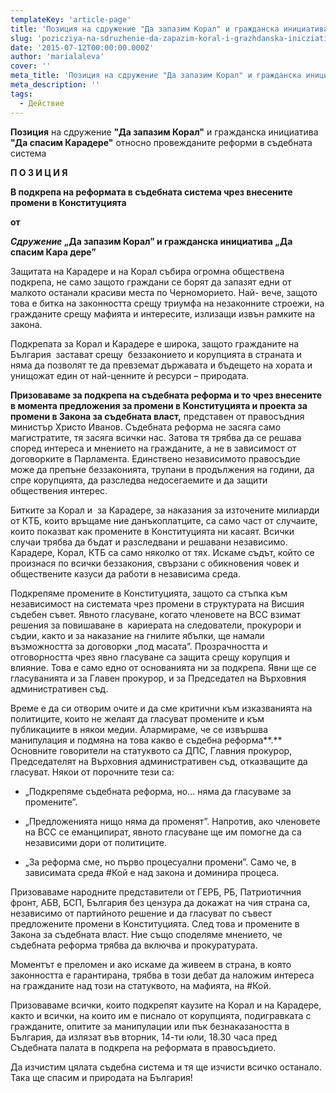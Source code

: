 ```yaml
---
templateKey: 'article-page'
title: 'Позиция на сдружение "Да запазим Корал" и гражданска инициатива "Да спасим Карадере" относно провежданите реформи в съдебната система'
slug: 'pozicziya-na-sdruzhenie-da-zapazim-koral-i-grazhdanska-inicziativa-da-spasim-karadere-otnosno-provezhdanite-reformi-v-sdebnata-sistema'
date: '2015-07-12T00:00:00.000Z'
author: 'marialaleva'
cover: ''
meta_title: 'Позиция на сдружение "Да запазим Корал" и гражданска инициатива "Да спасим Карадере" относно провежданите реформи в съдебната система'
meta_description: ''
tags:
  - Действие
---
```


**Позиция** на сдружение **"Да запазим Корал"** и гражданска инициатива **"Да спасим Карадере"** относно провежданите реформи в съдебната система

**П О З И Ц И Я**

**В подкрепа на реформата в съдебната система чрез внесените промени в Конституцията**

**от**

**_Сдружение_ „Да запазим Корал” и гражданска инициатива „Да спасим Кара дере”**

Защитата на Карадере и на Корал събира огромна обществена подкрепа, не само защото граждани се борят да запазят едни от малкото останали красиви места по Черноморието. Най- вече, защото това е битка на законността срещу триумфа на незаконните строежи, на гражданите срещу мафията и интересите, излизащи извън рамките на закона.

Подкрепата за Корал и Карадере е широка, защото гражданите на България  застават срещу  беззаконието и корупцията в страната и няма да позволят те да превземат държавата и бъдещето на хората и унищожат един от най-ценните ѝ ресурси – природата.

**Призоваваме за подкрепа на съдебната реформа и то чрез внесените в момента предложения за промени в Конституцията и проекта за промени в Закона за съдебната власт,** представен от правосъдния министър Христо Иванов. Съдебната реформа не засяга само магистратите, тя засяга всички нас. Затова тя трябва да се решава според интереса и мнението на гражданите, а не в зависимост от договорките в Парламента. Единствено независимото правосъдие може да препъне беззаконията, трупани в продължения на години, да спре корупцията, да разследва недосегаемите и да защити обществения интерес.

Битките за Корал и  за Карадере, за наказания за източените милиарди от КТБ, които връщаме ние данъкоплатците, са само част от случаите, които показват как промените в Конституцията ни касаят. Всички случаи трябва да бъдат и разследвани и решавани независимо. Карадере, Корал, КТБ са само няколко от тях. Искаме съдът, който се произнася по всички беззакония, свързани с обикновения човек и обществените казуси да работи в независима среда.

Подкрепяме промените в Конституцията, защото са стъпка към независимост на системата чрез промени в структурата на Висшия съдебен съвет. Явното гласуване, когато членовете на ВСС взимат решения за повишаване в  кариерата на следователи, прокурори и съдии, както и за наказание на гнилите ябълки, ще намали възможността за договорки „под масата”. Прозрачността и отговорността чрез явно гласуване са защита срещу корупция и влияние. Това е само едно от основанията ни за подкрепа. Явни ще се гласуванията и за Главен прокурор, и за Председател на Върховния административен съд.

Време е да си отворим очите и да сме критични към изказванията на политиците, които не желаят да гласуват промените и към публикациите в някои медии. Алармираме, че се извършва манипулация и подмяна на това какво е съдебна реформа**.** Основните говорители на статуквото са ДПС, Главния прокурор, Председателят на Върховния административен съд, отказващите да гласуват. Някои от порочните тези са:

- „Подкрепяме съдебната реформа, но... няма да гласуваме за промените”.

- „Предложенията нищо няма да променят”. Напротив, ако членовете на ВСС се еманципират, явното гласуване ще им помогне да са независими дори от политиците.

- „За реформа сме, но първо процесуални промени”. Само че, в зависимата среда #Кой е над закона и доминира процеса.

Призоваваме народните представители от ГЕРБ, РБ, Патриотичния фронт, АБВ, БСП, България без цензура да докажат на чия страна са, независимо от партийното решение и да гласуват по съвест предложените промени в Конституцията. След това и промените в Закона за съдебната власт. Ние също споделяме мнението, че съдебната реформа трябва да включва и прокуратурата.

Моментът е преломен и ако искаме да живеем в страна, в която законността е гарантирана, трябва в този дебат да наложим интереса на гражданите над този на статуквото, на мафията, на #Кой.

Призоваваме всички, които подкрепят каузите на Корал и на Карадере, както и всички, на които им е писнало от корупцията, подигравката с гражданите, опитите за манипулации или пък безнаказаността в България, да излязат във вторник, 14-ти юли, 18.30 часа пред Съдебната палата в подкрепа на реформата в правосъдието.

Да изчистим цялата съдебна система и тя ще изчисти всичко останало. Така ще спасим и природата на България!
